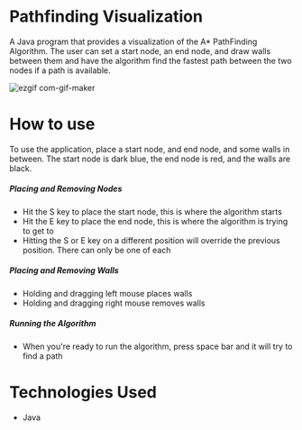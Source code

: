 # Pathfinding Visualization
A Java program that provides a visualization of the A* PathFinding Algorithm. The user can set a start node, an end node, and draw walls between them and have the algorithm find the fastest path between the two nodes if a path is available.

![ezgif com-gif-maker](https://user-images.githubusercontent.com/54284594/120079278-22acdb80-c081-11eb-98a1-6cecf0b3d4ce.gif)

# How to use
To use the application, place a start node, and end node, and some walls in between. The start node is dark blue, the end node is red, and the walls are black.

##### Placing and Removing Nodes
* Hit the S key to place the start node, this is where the algorithm starts
* Hit the E key to place the end node, this is where the algorithm is trying to get to
* Hitting the S or E key on a different position will override the previous position. There can only be one of each

##### Placing and Removing Walls
* Holding and dragging left mouse places walls
* Holding and dragging right mouse removes walls

##### Running the Algorithm
* When you're ready to run the algorithm, press space bar and it will try to find a path

# Technologies Used
* Java
